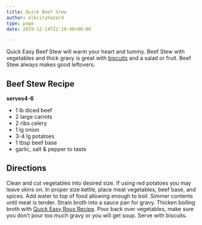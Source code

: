 ```yaml
---
title: Quick Beef Stew
author: elkcityhazard
type: page
date: 2019-12-14T22:19:48+00:00

---
```

Quick Easy Beef Stew will warm your heart and tummy. Beef Stew with vegetables and thick gravy is great with [biscuits][1] and a salad or fruit. Beef Stew always makes good leftovers.

## Beef Stew Recipe

**serves4-6**

  * 1 lb diced beef
  * 2 large carrots
  * 2 ribs celery
  * 1 lg onion
  * 3-4 lg potatoes
  * 1 tbsp beef base
  * garlic, salt & pepper to taste

## Directions

Clean and cut vegetables into desired size. If using red potatoes you may leave skins on. In proper size kettle, place meat vegetables, beef base, and spices. Add water to top of food allowing enough to boil. Simmer contents until meat is tender. Strain broth into a sauce pan for gravy. Thicken boiling broth with [Quick Easy Roux Recipe][2]. Pour back over vegetables, make sure you don&#8217;t pour too much gravy or you will get soup. Serve with biscuits.

 [1]: /wordpress/easy-breakfast-recipes/fresh-homemade-biscuits/
 [2]: /wordpress/easy-vegetarian-dinner-recipes/how-to-make-roux/